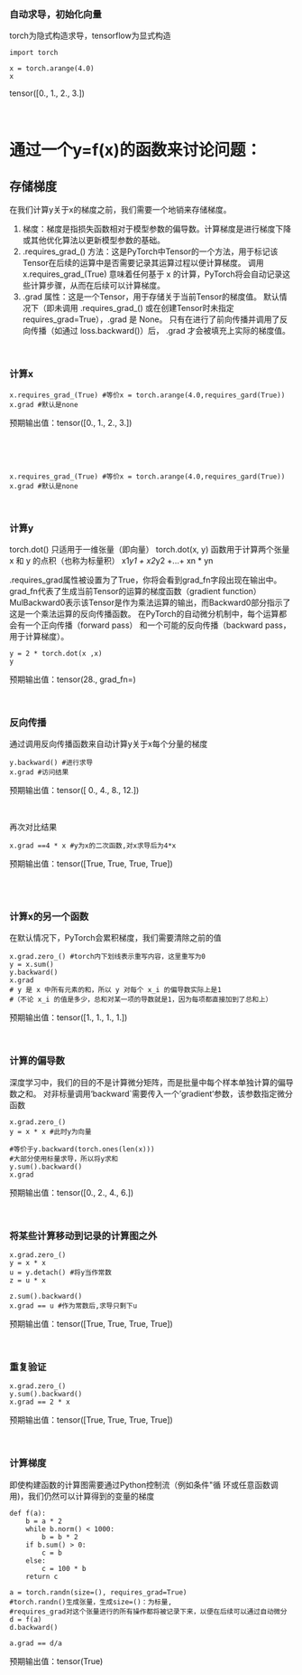 ### 自动求导，初始化向量

torch为隐式构造求导，tensorflow为显式构造

```
import torch
 
x = torch.arange(4.0)
x
```

tensor([0., 1., 2., 3.])

<br/>

# 通过一个y=f(x)的函数来讨论问题：

## 存储梯度

 在我们计算y关于ⅹ的梯度之前，我们需要一个地销来存储梯度。

1. 梯度：梯度是指损失函数相对于模型参数的偏导数。计算梯度是进行梯度下降或其他优化算法以更新模型参数的基础。
2. .requires_grad_() 方法：这是PyTorch中Tensor的一个方法，用于标记该Tensor在后续的运算中是否需要记录其运算过程以便计算梯度。
调用 x.requires_grad_(True) 意味着任何基于 x 的计算，PyTorch将会自动记录这些计算步骤，从而在后续可以计算梯度。
3. .grad 属性：这是一个Tensor，用于存储关于当前Tensor的梯度值。
默认情况下（即未调用 .requires_grad_() 或在创建Tensor时未指定 requires_grad=True），.grad 是 None。
只有在进行了前向传播并调用了反向传播（如通过 loss.backward()）后，
.grad 才会被填充上实际的梯度值。

<br/>

### 计算x

```
x.requires_grad_(True) #等价x = torch.arange(4.0,requires_gard(True))
x.grad #默认是none
```

预期输出值：tensor([0., 1., 2., 3.])

<br/>

<br/>

```

x.requires_grad_(True) #等价x = torch.arange(4.0,requires_gard(True))
x.grad #默认是none
```

<br/>

### 计算y

torch.dot() 只适用于一维张量（即向量）
torch.dot(x, y) 函数用于计算两个张量 x 和 y 的点积（也称为标量积）
x1*y1 + x2*y2 +...+ xn * yn

.requires_grad属性被设置为了True，你将会看到grad_fn字段出现在输出中。
grad_fn代表了生成当前Tensor的运算的梯度函数（gradient function）
MulBackward0表示该Tensor是作为乘法运算的输出，而Backward0部分指示了这是一个乘法运算的反向传播函数。
在PyTorch的自动微分机制中，每个运算都会有一个正向传播（forward pass）
和一个可能的反向传播（backward pass，用于计算梯度）。

```
y = 2 * torch.dot(x ,x)
y
```

预期输出值：tensor(28., grad_fn=<MulBackward0>)

<br/>

### 反向传播

通过调用反向传播函数来自动计算y关于x每个分量的梯度

```
y.backward() #进行求导
x.grad #访问结果
```

预期输出值：tensor([ 0.,  4.,  8., 12.])

<br/>

再次对比结果

```
x.grad ==4 * x #y为x的二次函数,对x求导后为4*x
```

预期输出值：tensor([True, True, True, True])

<br/>

<br/>

### 计算x的另一个函数

在默认情况下，PyTorch会累积梯度，我们需要清除之前的值

```
x.grad.zero_() #torch内下划线表示重写内容，这里重写为0
y = x.sum()
y.backward()
x.grad
# y 是 x 中所有元素的和，所以 y 对每个 x_i 的偏导数实际上是1
#（不论 x_i 的值是多少，总和对某一项的导数就是1，因为每项都直接加到了总和上）
```

预期输出值：tensor([1., 1., 1., 1.])

<br/>

### 计算的偏导数

深度学习中，我们的目的不是计算微分矩阵，而是批量中每个样本单独计算的偏导数之和。
对非标量调用‘backward`需要传入一个’gradient‘参数，该参数指定微分函数

```
x.grad.zero_()
y = x * x #此时y为向量

#等价于y.backward(torch.ones(len(x)))
#大部分使用标量求导，所以将y求和
y.sum().backward()
x.grad
```

预期输出值：tensor([0., 2., 4., 6.])

<br/>

### 将某些计算移动到记录的计算图之外

```
x.grad.zero_()
y = x * x
u = y.detach() #将y当作常数
z = u * x

z.sum().backward()
x.grad == u #作为常数后,求导只剩下u
```

预期输出值：tensor([True, True, True, True])

<br/>

### 重复验证

```
x.grad.zero_()
y.sum().backward()
x.grad == 2 * x
```

预期输出值：tensor([True, True, True, True])

<br/>

### 计算梯度

即使构建函数的计算图需要通过Python控制流（例如条件"循
环或任意函数调用)，我们仍然可以计算得到的变量的梯度

```
def f(a):
    b = a * 2
    while b.norm() < 1000:
        b = b * 2
    if b.sum() > 0:
        c = b
    else:
        c = 100 * b
    return c

a = torch.randn(size=(), requires_grad=True) 
#torch.randn()生成张量，生成size=()：为标量,
#requires_grad对这个张量进行的所有操作都将被记录下来，以便在后续可以通过自动微分
d = f(a)
d.backward()

a.grad == d/a
```

预期输出值：tensor(True)
